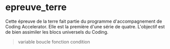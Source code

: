 # epreuve_terre

Cette épreuve de la terre fait partie du programme d'accompagnement de Coding Accelerator. Elle est la première d'une série de quatre. L'objectif est de bien assimiler les blocs universels du Coding.

  > variable
  > boucle
  > fonction
  > condition

